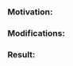 ### Motivation:

<!-- _[Explain here the context, and why you're making that change. What is the problem you're trying to solve.]_ -->

### Modifications:

<!-- _[Describe the modifications you've done.]_ -->

### Result:

<!-- _[After your change, what will change.]_ -->